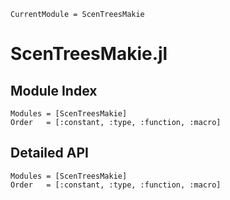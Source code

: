 ```@meta
CurrentModule = ScenTreesMakie
```

# ScenTreesMakie.jl


## Module Index

```@index
Modules = [ScenTreesMakie]
Order   = [:constant, :type, :function, :macro]
```
## Detailed API

```@autodocs
Modules = [ScenTreesMakie]
Order   = [:constant, :type, :function, :macro]
```